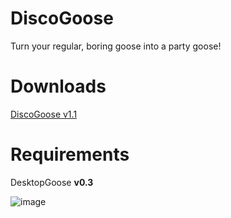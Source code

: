 # DiscoGoose

Turn your regular, boring goose into a party goose!

# Downloads
[DiscoGoose v1.1](https://github.com/VeeDeeOh/DiscoGoose/releases/tag/1.1)

# Requirements
DesktopGoose **v0.3**

![image](https://i.imgur.com/5yZWF32.gif)
